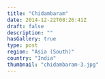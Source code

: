 ```yaml
---
title: "Chidambaram"
date: 2014-12-22T08:26:41Z
draft: false
description: ""
hasGallery: true
type: post
region: "Asia (South)"
country: "India"
thumbnail: "chidambaram-3.jpg"
---
```

